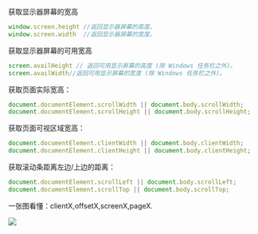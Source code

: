 获取显示器屏幕的宽高

```js
window.screen.height //返回显示器屏幕的高度。 
window.screen.width  //返回显示器屏幕的宽度。
```



获取显示器屏幕的可用宽高

```js
screen.availHeight // 返回可用显示屏幕的高度 (除 Windows 任务栏之外)。 
screen.availWidth//返回可用显示屏幕的宽度 (除 Windows 任务栏之外)。
```



获取页面实际宽高：

```js
document.documentElement.scrollWidth || document.body.scrollWidth;
document.documentElement.scrollHeight || document.body.scrollHeight;
```



获取页面可视区域宽高：

```js
document.documentElement.clientWidth || document.body.clientWidth;
document.documentElement.clientHeight || document.body.clientHeight;
```



获取滚动条距离左边/上边的距离：

```js
document.documentElement.scrollLeft || document.body.scrollLeft;
document.documentElement.scrollTop || document.body.scrollTop;
```





一张图看懂：clientX,offsetX,screenX,pageX.

![](C:\Users\Daotin\Desktop\距离_看图王.jpg)











